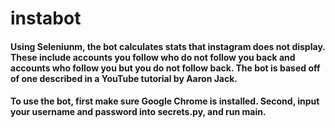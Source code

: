 # instabot
#### Using Seleniunm, the bot calculates stats that instagram does not display.  These include accounts you follow who do not follow you back and accounts who follow you but you do not follow back.  The bot is based off of one described in a YouTube tutorial by Aaron Jack.
#### To use the bot, first make sure Google Chrome is installed.  Second, input your username and password into secrets.py, and run main.
